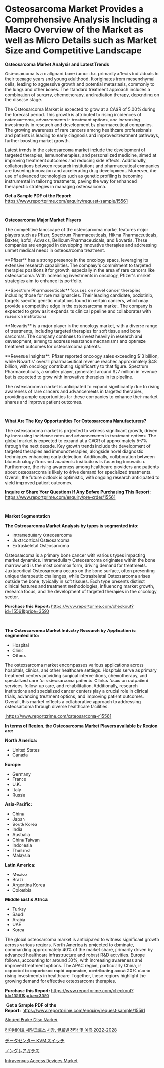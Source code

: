 <p><h1>Osteosarcoma Market Provides a Comprehensive Analysis Including a Macro Overview of the Market as well as Micro Details such as Market Size and Competitive Landscape</h1></p><p><strong>Osteosarcoma Market Analysis and Latest Trends</strong></p>
<p><p>Osteosarcoma is a malignant bone tumor that primarily affects individuals in their teenage years and young adulthood. It originates from mesenchymal cells, leading to aggressive growth and potential metastasis, commonly to the lungs and other bones. The standard treatment approach includes a combination of surgery, chemotherapy, and radiation therapy, depending on the disease stage.</p><p>The Osteosarcoma Market is expected to grow at a CAGR of 5.00% during the forecast period. This growth is attributed to rising incidences of osteosarcoma, advancements in treatment options, and increasing investments in research and development by pharmaceutical companies. The growing awareness of rare cancers among healthcare professionals and patients is leading to early diagnosis and improved treatment pathways, further boosting market growth.</p><p>Latest trends in the osteosarcoma market include the development of targeted therapies, immunotherapies, and personalized medicine, aimed at improving treatment outcomes and reducing side effects. Additionally, collaborations between research institutions and pharmaceutical companies are fostering innovation and accelerating drug development. Moreover, the use of advanced technologies such as genetic profiling is becoming instrumental in tailoring treatments, paving the way for enhanced therapeutic strategies in managing osteosarcoma.</p></p>
<p><strong>Get a Sample PDF of the Report:&nbsp;</strong> <a href="https://www.reportprime.com/enquiry/request-sample/15561">https://www.reportprime.com/enquiry/request-sample/15561</a></p>
<p>&nbsp;</p>
<p><strong>Osteosarcoma Major Market Players</strong></p>
<p><p>The competitive landscape of the osteosarcoma market features major players such as Pfizer, Spectrum Pharmaceuticals, Hikma Pharmaceuticals, Baxter, Isofol, Advaxis, Bellicum Pharmaceuticals, and Novartis. These companies are engaged in developing innovative therapies and addressing unmet medical needs in osteosarcoma treatment.</p><p>**Pfizer** has a strong presence in the oncology space, leveraging its extensive research capabilities. The company's commitment to targeted therapies positions it for growth, especially in the area of rare cancers like osteosarcoma. With increasing investments in oncology, Pfizer's market strategies aim to enhance its portfolio.</p><p>**Spectrum Pharmaceuticals** focuses on novel cancer therapies, including those for rare malignancies. Their leading candidate, poziotinib, targets specific genetic mutations found in certain cancers, which may provide a competitive edge in the osteosarcoma market. The company is expected to grow as it expands its clinical pipeline and collaborates with research institutions.</p><p>**Novartis** is a major player in the oncology market, with a diverse range of treatments, including targeted therapies for soft tissue and bone sarcomas. The company continues to invest heavily in research and development, aiming to address resistance mechanisms and optimize treatment outcomes for osteosarcoma patients.</p><p>**Revenue Insights**: Pfizer reported oncology sales exceeding $13 billion, while Novartis' overall pharmaceutical revenue reached approximately $48 billion, with oncology contributing significantly to that figure. Spectrum Pharmaceuticals, a smaller player, generated around $27 million in revenue but is expected to grow with innovative therapies in its pipeline.</p><p>The osteosarcoma market is anticipated to expand significantly due to rising awareness of rare cancers and advancements in targeted therapies, providing ample opportunities for these companies to enhance their market shares and improve patient outcomes.</p></p>
<p>&nbsp;</p>
<p><strong>What Are The Key Opportunities For Osteosarcoma Manufacturers?</strong></p>
<p><p>The osteosarcoma market is projected to witness significant growth, driven by increasing incidence rates and advancements in treatment options. The global market is expected to expand at a CAGR of approximately 5-7% through the next decade. Key growth trends include the development of targeted therapies and immunotherapies, alongside novel diagnostic techniques enhancing early detection. Additionally, collaboration between biotechnology firms and academic institutions is fostering innovation. Furthermore, the rising awareness among healthcare providers and patients about osteosarcoma is likely to drive demand for specialized treatments. Overall, the future outlook is optimistic, with ongoing research anticipated to yield improved patient outcomes.</p></p>
<p><strong>Inquire or Share Your Questions If Any Before Purchasing This Report:</strong> <a href="https://www.reportprime.com/enquiry/pre-order/15561">https://www.reportprime.com/enquiry/pre-order/15561</a></p>
<p>&nbsp;</p>
<p><strong>Market Segmentation</strong></p>
<p><strong>The Osteosarcoma Market Analysis by types is segmented into:</strong></p>
<p><ul><li>Intramedullary Osteosarcoma</li><li>Juxtacortical Osteosarcoma</li><li>Extraskeletal Osteosarcoma</li></ul></p>
<p><p>Osteosarcoma is a primary bone cancer with various types impacting market dynamics. Intramedullary Osteosarcoma originates within the bone marrow and is the most common form, driving demand for treatments. Juxtacortical Osteosarcoma occurs on the bone surface, often presenting unique therapeutic challenges, while Extraskeletal Osteosarcoma arises outside the bone, typically in soft tissues. Each type presents distinct clinical features and treatment methodologies, influencing market growth, research focus, and the development of targeted therapies in the oncology sector.</p></p>
<p><strong>Purchase this Report:&nbsp;</strong><a href="https://www.reportprime.com/checkout?id=15561&price=3590">https://www.reportprime.com/checkout?id=15561&price=3590</a></p>
<p>&nbsp;</p>
<p><strong>The Osteosarcoma Market Industry Research by Application is segmented into:</strong></p>
<p><ul><li>Hospital</li><li>Clinic</li><li>Others</li></ul></p>
<p><p>The osteosarcoma market encompasses various applications across hospitals, clinics, and other healthcare settings. Hospitals serve as primary treatment centers providing surgical interventions, chemotherapy, and specialized care for osteosarcoma patients. Clinics focus on outpatient services, follow-up care, and rehabilitation. Additionally, research institutions and specialized cancer centers play a crucial role in clinical trials, advancing treatment options, and improving patient outcomes. Overall, this market reflects a collaborative approach to addressing osteosarcoma through diverse healthcare facilities.</p></p>
<p><a href="https://www.reportprime.com/osteosarcoma-r15561">&nbsp;https://www.reportprime.com/osteosarcoma-r15561</a></p>
<p><strong>In terms of Region, the Osteosarcoma Market Players available by Region are:</strong></p>
<p>
    <p> <strong> North America: </strong>
        <ul>
            <li>United States</li>
            <li>Canada</li>
        </ul>
        </p> 
    <p> <strong> Europe: </strong>
        <ul>
            <li>Germany</li>
            <li>France</li>
            <li>U.K.</li>
            <li>Italy</li>
            <li>Russia</li>
        </ul>
        </p> 
    <p> <strong> Asia-Pacific: </strong>
        <ul>
            <li>China</li>
            <li>Japan</li>
            <li>South Korea</li>
            <li>India</li>
            <li>Australia</li>
            <li>China Taiwan</li>
            <li>Indonesia</li>
            <li>Thailand</li>
            <li>Malaysia</li>
        </ul>
        </p> 
    <p> <strong> Latin America: </strong>
        <ul>
            <li>Mexico</li>
            <li>Brazil</li>
            <li>Argentina Korea</li>
            <li>Colombia</li>
        </ul>
        </p> 
    <p> <strong> Middle East & Africa: </strong>
        <ul>
            <li>Turkey</li>
            <li>Saudi</li>
            <li>Arabia</li>
            <li>UAE</li>
            <li>Korea</li>
        </ul>
    </p>
    </p>
<p><p>The global osteosarcoma market is anticipated to witness significant growth across various regions. North America is projected to dominate, commanding approximately 40% of the market share, primarily driven by advanced healthcare infrastructure and robust R&D activities. Europe follows, accounting for around 30%, with increasing awareness and improved treatment options. The APAC region, particularly China, is expected to experience rapid expansion, contributing about 20% due to rising investments in healthcare. Together, these regions highlight the growing demand for effective osteosarcoma therapies.</p></p>
<p><strong>Purchase this Report: </strong><a href="https://www.reportprime.com/checkout?id=15561&price=3590">https://www.reportprime.com/checkout?id=15561&price=3590</a></p>
<p>&nbsp;<strong>Get a Sample PDF of the Report:&nbsp;&nbsp;</strong><a href="https://www.reportprime.com/enquiry/request-sample/15561">https://www.reportprime.com/enquiry/request-sample/15561</a></p>
<p><strong></strong></p>
<p><p><a href="https://issuu.com/reportprime-2/docs/slotted-brake-disc-market-size-2030_020abcac94a7e4">Slotted Brake Disc Market</a></p><p><a href="https://medium.com/@stephpinkney/%EC%84%B8%EA%B3%84-laminated-sailcloth-market-global-outlook-and-forecast-2022-2028-market-%EC%9D%80-2024%EC%97%90%EC%84%9C-2031%EB%A1%9C-%EC%97%B0%ED%8F%89%EA%B7%A0-005bad420940">라미네이트 세일크로스 시장, 글로벌 전망 및 예측 2022-2028</a></p><p><a href="https://medium.com/@hattietromp/data-centre-kvm-switches-market-%E3%81%AF-%E3%82%B3%E3%82%B9%E3%83%88%E7%AE%A1%E7%90%86%E3%81%A8%E5%8A%B9%E7%8E%87%E5%90%91%E4%B8%8A%E3%82%92%E5%84%AA%E5%85%88%E3%81%97%E3%81%BE%E3%81%99-%E3%81%95%E3%82%89%E3%81%AB-%E5%A0%B1%E5%91%8A%E6%9B%B8%E3%81%AF%E5%B8%82%E5%A0%B4%E3%81%AE%E9%9C%80%E8%A6%81%E9%9D%A2%E3%81%A8%E4%BE%9B%E7%B5%A6%E9%9D%A2%E3%81%AE%E4%B8%A1%E6%96%B9%E3%82%92%E3%82%AB%E3%83%90%E3%83%BC%E3%81%97%E3%81%A6%E3%81%84%E3%81%BE%E3%81%99-data-centre-f6e98fc7750e">データセンター KVM スイッチ</a></p><p><a href="https://medium.com/@hattietromp/non-glare-glass-market-%E3%81%AE%E3%82%B0%E3%83%AD%E3%83%BC%E3%83%90%E3%83%AB%E5%B8%82%E5%A0%B4%E6%A6%82%E8%A6%81%E3%81%AF-%E4%B8%96%E7%95%8C%E3%81%8A%E3%82%88%E3%81%B3%E4%B8%BB%E8%A6%81%E5%B8%82%E5%A0%B4%E3%81%AB%E3%81%8A%E3%81%91%E3%82%8B%E6%A5%AD%E7%95%8C%E3%81%AB%E5%BD%B1%E9%9F%BF%E3%82%92%E4%B8%8E%E3%81%88%E3%82%8B%E4%B8%BB%E8%A6%81%E3%81%AA%E3%83%88%E3%83%AC%E3%83%B3%E3%83%89%E3%81%AB%E3%81%A4%E3%81%84%E3%81%A6-%E7%8B%AC%E8%87%AA%E3%81%AE%E8%A6%96%E7%82%B9%E3%82%92%E6%8F%90%E4%BE%9B%E3%81%97%E3%81%BE%E3%81%99-1eb551ff070b">ノングレアガラス</a></p><p><a href="https://www.linkedin.com/pulse/strategic-roadmap-success-global-intravenous-access-devices-ycvpe?trackingId=jKTIt4VqT0mSSYb9e7W4PA%3D%3D">Intravenous Access Devices Market</a></p></p>